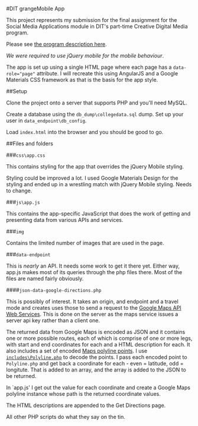 #DIT grangeMobile App

This project represents my submission for the final assignment for the Social Media Applications module in DIT's part-time Creative Digital Media program.

Please see [the program description here]([http://www.dit.ie/postgrad/programmes/dt539bmscincreativedigitalmediapart-time/).

_We were required to use jQuery mobile for the mobile behaviour_. 

The app is set up using a single HTML page where each page has a `data-role="page"` attribute. I will recreate this using AngularJS and a Google Materials CSS framework as that is the basis for the app style. 

##Setup

Clone the project onto a server that supports PHP and you'll need MySQL.

Create a database using the `db_dump\collegedata.sql` dump. Set up your user in `data_endpoint\db_config`.

Load `index.html` into the browser and you should be good to go.

##Files and folders

###`css\app.css` 

This contains styling for the app that overrides the jQuery Mobile styling. 

Styling could be improved a lot. I used Google Materials Design for the styling and ended up in a wrestling match with jQuery Mobile styling. Needs to change.

###`js\app.js` 

This contains the app-specific JavaScript that does the work of getting and presenting data from various APIs and services. 

###`img` 

Contains the limited number of images that are used in the page. 

###`data-endpoint` 

This is *nearly* an API. It needs some work to get it there yet. Either way, app.js makes most of its queries through the php files there. Most of the files are named fairly obviously. 

####`json-data-google-directions.php` 

This is possibly of interest. It takes an origin, and endpoint and a travel mode and creates uses those to send a request to the [Google Maps API Web Services](https://developers.google.com/maps/documentation/webservices/). This is done on the server as the maps service issues a server api key rather than a client one. 

The returned data from Google Maps is encoded as JSON and it contains one or more possible routes, each of which is comprise of one or more legs, with start and end coordinates for each and a HTML description for each. It also includes a set of encoded [Maps polyline points](https://developers.google.com/maps/documentation/utilities/polylinealgorithm). I use [`includes\Polyline.php`](https://github.com/emcconville/google-map-polyline-encoding-tool) to decode the points. I pass each encoded point to `Polyline.php` and get back a coordinate for each - even = latitude, odd = longitute. That is added to an array, and the array is added to the JSON to be returned. 

In `app.js' I get out the value for each coordinate and create a Google Maps polyline instance whose path is the returned coordinate values. 

The HTML descriptions are appended to the Get Directions page. 

All other PHP scripts do what they say on the tin.

